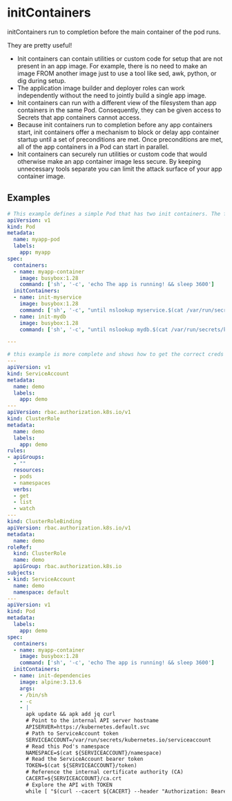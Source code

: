 # initContainers

initContainers run to completion before the main container of the pod runs. 

They are pretty useful! 

- Init containers can contain utilities or custom code for setup that are not present in an app image. For example, there is no need to make an image FROM another image just to use a tool like sed, awk, python, or dig during setup.
- The application image builder and deployer roles can work independently without the need to jointly build a single app image.
- Init containers can run with a different view of the filesystem than app containers in the same Pod. Consequently, they can be given access to Secrets that app containers cannot access.
- Because init containers run to completion before any app containers start, init containers offer a mechanism to block or delay app container startup until a set of preconditions are met. Once preconditions are met, all of the app containers in a Pod can start in parallel.
- Init containers can securely run utilities or custom code that would otherwise make an app container image less secure. By keeping unnecessary tools separate you can limit the attack surface of your app container image.

## Examples

```yaml
# This example defines a simple Pod that has two init containers. The first waits for myservice, and the second waits for mydb. Once both init containers complete, the Pod runs the app container from its spec section.
apiVersion: v1
kind: Pod
metadata:
  name: myapp-pod
  labels:
    app: myapp
spec:
  containers:
  - name: myapp-container
    image: busybox:1.28
    command: ['sh', '-c', 'echo The app is running! && sleep 3600']
  initContainers:
  - name: init-myservice
    image: busybox:1.28
    command: ['sh', '-c', "until nslookup myservice.$(cat /var/run/secrets/kubernetes.io/serviceaccount/namespace).svc.cluster.local; do echo waiting for myservice; sleep 2; done"]
  - name: init-mydb
    image: busybox:1.28
    command: ['sh', '-c', "until nslookup mydb.$(cat /var/run/secrets/kubernetes.io/serviceaccount/namespace).svc.cluster.local; do echo waiting for mydb; sleep 2; done"]

---

# this example is more complete and shows how to get the correct creds and access
---
apiVersion: v1
kind: ServiceAccount
metadata:
  name: demo
  labels:
    app: demo
---
apiVersion: rbac.authorization.k8s.io/v1
kind: ClusterRole
metadata:
  name: demo
  labels:
    app: demo
rules:
- apiGroups:
  - ""
  resources:
  - pods
  - namespaces
  verbs:
  - get
  - list
  - watch
---
kind: ClusterRoleBinding
apiVersion: rbac.authorization.k8s.io/v1
metadata:
  name: demo
roleRef:
  kind: ClusterRole
  name: demo
  apiGroup: rbac.authorization.k8s.io
subjects:
- kind: ServiceAccount
  name: demo
  namespace: default
---
apiVersion: v1
kind: Pod
metadata:
  labels:
    app: demo
spec:
  containers:
  - name: myapp-container
    image: busybox:1.28
    command: ['sh', '-c', 'echo The app is running! && sleep 3600']
  initContainers:
  - name: init-dependencies
    image: alpine:3.13.6
    args:
    - /bin/sh
    - -c
    - |
      apk update && apk add jq curl
      # Point to the internal API server hostname
      APISERVER=https://kubernetes.default.svc
      # Path to ServiceAccount token
      SERVICEACCOUNT=/var/run/secrets/kubernetes.io/serviceaccount
      # Read this Pod's namespace
      NAMESPACE=$(cat ${SERVICEACCOUNT}/namespace)
      # Read the ServiceAccount bearer token
      TOKEN=$(cat ${SERVICEACCOUNT}/token)
      # Reference the internal certificate authority (CA)
      CACERT=${SERVICEACCOUNT}/ca.crt
      # Explore the API with TOKEN
      while [ "$(curl --cacert ${CACERT} --header "Authorization: Bearer ${TOKEN}" -X GET ${APISERVER}/api/v1/namespaces/default/pods?labelSelector=app=consul,component=server | jq '.items[].status.conditions[] | select(."type"=="Ready").status' | sed 's/"//g')" != "True" ]; do echo "waiting for consul server" && sleep 1; done
```
